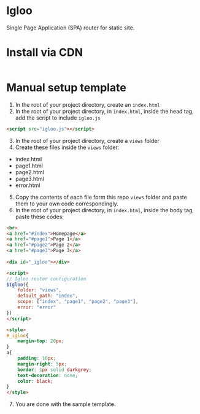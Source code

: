 # Igloo
Single Page Application (SPA) router for static site.

# Install via CDN
```html
```

# Manual setup template
1. In the root of your project directory, create an <code>index.html</code><br>
2. In the root of your project directory, in <code>index.html</code>, inside the head tag, <br>
add the script to include <code>igloo.js</code>
```html
<script src="igloo.js"></script>
```
3. In the root of your project directory, create a <code>views</code> folder<br>
4. Create these files inside the <code>views</code> folder:
- index.html <br>
- page1.html <br>
- page2.html <br>
- page3.html <br>
- error.html <br>
5. Copy the contents of each file form this repo <code>views</code> folder and paste them to your own code correspondingly.
6. In the root of your project directory, in <code>index.html</code>, inside the body tag, paste these codes:
```html
<br>
<a href="#index">Homepage</a>
<a href="#page1">Page 1</a>
<a href="#page2">Page 2</a>
<a href="#page3">Page 3</a>
    
<div id="_igloo"></div>

<script>
// Igloo router configuration
$Igloo({
    folder: "views",
    default_path: "index",
    scope: ["index", "page1", "page2", "page3"],
    error: "error"
})
</script>

<style>
#_igloo{
    margin-top: 20px;
}
a{
    padding: 10px;
    margin-right: 5px;
    border: 1px solid darkgrey;
    text-decoration: none;
    color: black;
}
</style>
```
7. You are done with the sample template.